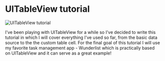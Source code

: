 # UITableView tutorial

![UITableView tutorial](http://4.bp.blogspot.com/-Mnrd9506jH8/TwNbvB7eIhI/AAAAAAAAAG0/llcIMr7Ji_U/s320/Screen%2BShot%2B2011-12-30%2Bat%2B7.48.50%2BPM.png "UITableView tutorial")

I've been playing with UITableView for a while so I've decided to write this tutorial in which I will cover everything I've used so far, from the basic data source to the the custom table cell. For the final goal of this tutorial I will use my favorite task management app - Wunderlist which is practically based on UITableView and it can serve as a great example!